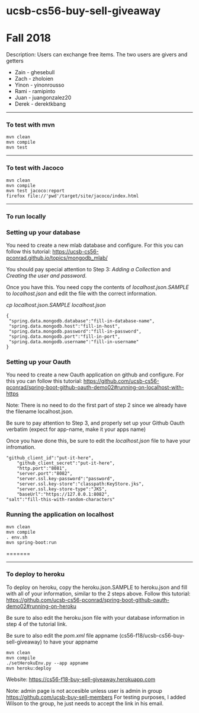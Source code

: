# ucsb-cs56-buy-sell-giveaway

# Fall 2018
Description: Users can exchange free items. The two users are givers and getters

- Zain - ghesebull
- Zach - zholoien
- Yinon - yinonrousso
- Rami - ramipinto
- Juan - juangonzalez20
- Derek - derektkbang

---

### To test with mvn
```
mvn clean
mvn compile
mvn test
```

---

### To test with Jacoco
```
mvn clean
mvn compile
mvn test jacoco:report
firefox file://'pwd'/target/site/jacoco/index.html
```

----

### To run locally

### Setting up your database
You need to create a new mlab database and configure. For this you can follow this tutorial: https://ucsb-cs56-pconrad.github.io/topics/mongodb_mlab/

You should pay special attention to Step 3: *Adding a Collection* and *Creating the user and password*. 


Once you have this. You need copy the contents of *localhost.json.SAMPLE* to *localhost.json* and edit the file with the correct information.

*cp localhost.json.SAMPLE localhost.json*

```
{
 "spring.data.mongodb.database":"fill-in-database-name",
 "spring.data.mongodb.host":"fill-in-host",
 "spring.data.mongodb.password":"fill-in-password",
 "spring.data.mongodb.port":"fill-in-port",
 "spring.data.mongodb.username":"fill-in-username"
}
```

### Setting up your Oauth
You need to create a new Oauth application on github and configure. For this you can follow this tutorial: https://github.com/ucsb-cs56-pconrad/spring-boot-github-oauth-demo02#running-on-localhost-with-https

Note: There is no need to do the first part of step 2 since we already have the filename localhost.json. 

Be sure to pay attention to Step 3, and properly set up your Github Oauth verbatim (expect for app-name, make it your apps name)

Once you have done this, be sure to edit the *localhost.json* file to have your infromation. 
```
"github_client_id":"put-it-here",
    "github_client_secret":"put-it-here",
    "http.port":"8081",
    "server.port":"8082",
    "server.ssl.key-password":"password",
    "server.ssl.key-store":"classpath:KeyStore.jks",
    "server.ssl.key-store-type":"JKS",
    "baseUrl":"https://127.0.0.1:8082",
"salt":"fill-this-with-random-characters"
```


### Running the application on localhost

```
mvn clean
mvn compile
. env.sh
mvn spring-boot:run
```
=======

---

### To deploy to heroku

To deploy on heroku, copy the heroku.json.SAMPLE to heroku.json and fill with all of your information, similar to the 2 steps above. Follow this tutorial: https://github.com/ucsb-cs56-pconrad/spring-boot-github-oauth-demo02#running-on-heroku

Be sure to also edit the heroku.json file with your database information in step 4 of the tutorial link.

Be sure to also edit the *pom.xml* file appname (cs56-f18/ucsb-cs56-buy-sell-giveaway) to have your appname

```
mvn clean
mvn compile
./setHerokuEnv.py --app appname
mvn heroku:deploy
```

Website: https://cs56-f18-buy-sell-giveaway.herokuapp.com

Note: admin page is not accesible unless user is admin in group https://github.com/ucsb-buy-sell-members
For testing purposes, I added Wilson to the group, he just needs to accept the link in his email.

